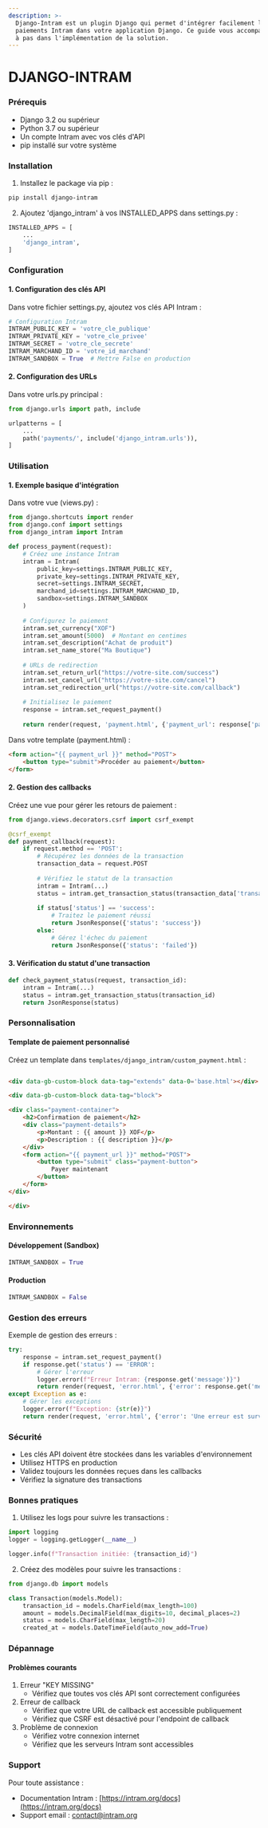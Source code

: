 ```yaml
---
description: >-
  Django-Intram est un plugin Django qui permet d'intégrer facilement les
  paiements Intram dans votre application Django. Ce guide vous accompagnera pas
  à pas dans l'implémentation de la solution.
---
```


# DJANGO-INTRAM

### Prérequis

* Django 3.2 ou supérieur
* Python 3.7 ou supérieur
* Un compte Intram avec vos clés d'API
* pip installé sur votre système

### Installation

1. Installez le package via pip :

```bash
pip install django-intram
```

2. Ajoutez 'django\_intram' à vos INSTALLED\_APPS dans settings.py :

```python
INSTALLED_APPS = [
    ...
    'django_intram',
]
```

### Configuration

#### 1. Configuration des clés API

Dans votre fichier settings.py, ajoutez vos clés API Intram :

```python
# Configuration Intram
INTRAM_PUBLIC_KEY = 'votre_cle_publique'
INTRAM_PRIVATE_KEY = 'votre_cle_privee'
INTRAM_SECRET = 'votre_cle_secrete'
INTRAM_MARCHAND_ID = 'votre_id_marchand'
INTRAM_SANDBOX = True  # Mettre False en production
```

#### 2. Configuration des URLs

Dans votre urls.py principal :

```python
from django.urls import path, include

urlpatterns = [
    ...
    path('payments/', include('django_intram.urls')),
]
```

### Utilisation

#### 1. Exemple basique d'intégration

Dans votre vue (views.py) :

```python
from django.shortcuts import render
from django.conf import settings
from django_intram import Intram

def process_payment(request):
    # Créez une instance Intram
    intram = Intram(
        public_key=settings.INTRAM_PUBLIC_KEY,
        private_key=settings.INTRAM_PRIVATE_KEY,
        secret=settings.INTRAM_SECRET,
        marchand_id=settings.INTRAM_MARCHAND_ID,
        sandbox=settings.INTRAM_SANDBOX
    )
    
    # Configurez le paiement
    intram.set_currency("XOF")
    intram.set_amount(5000)  # Montant en centimes
    intram.set_description("Achat de produit")
    intram.set_name_store("Ma Boutique")
    
    # URLs de redirection
    intram.set_return_url("https://votre-site.com/success")
    intram.set_cancel_url("https://votre-site.com/cancel")
    intram.set_redirection_url("https://votre-site.com/callback")
    
    # Initialisez le paiement
    response = intram.set_request_payment()
    
    return render(request, 'payment.html', {'payment_url': response['payment_url']})
```

Dans votre template (payment.html) :

```html
<form action="{{ payment_url }}" method="POST">
    <button type="submit">Procéder au paiement</button>
</form>
```

#### 2. Gestion des callbacks

Créez une vue pour gérer les retours de paiement :

```python
from django.views.decorators.csrf import csrf_exempt

@csrf_exempt
def payment_callback(request):
    if request.method == 'POST':
        # Récupérez les données de la transaction
        transaction_data = request.POST
        
        # Vérifiez le statut de la transaction
        intram = Intram(...)
        status = intram.get_transaction_status(transaction_data['transaction_id'])
        
        if status['status'] == 'success':
            # Traitez le paiement réussi
            return JsonResponse({'status': 'success'})
        else:
            # Gérez l'échec du paiement
            return JsonResponse({'status': 'failed'})
```

#### 3. Vérification du statut d'une transaction

```python
def check_payment_status(request, transaction_id):
    intram = Intram(...)
    status = intram.get_transaction_status(transaction_id)
    return JsonResponse(status)
```

### Personnalisation

#### Template de paiement personnalisé

Créez un template dans `templates/django_intram/custom_payment.html` :

```html

<div data-gb-custom-block data-tag="extends" data-0='base.html'></div>

<div data-gb-custom-block data-tag="block">

<div class="payment-container">
    <h2>Confirmation de paiement</h2>
    <div class="payment-details">
        <p>Montant : {{ amount }} XOF</p>
        <p>Description : {{ description }}</p>
    </div>
    <form action="{{ payment_url }}" method="POST">
        <button type="submit" class="payment-button">
            Payer maintenant
        </button>
    </form>
</div>

</div>
```

### Environnements

#### Développement (Sandbox)

```python
INTRAM_SANDBOX = True
```

#### Production

```python
INTRAM_SANDBOX = False
```

### Gestion des erreurs

Exemple de gestion des erreurs :

```python
try:
    response = intram.set_request_payment()
    if response.get('status') == 'ERROR':
        # Gérer l'erreur
        logger.error(f"Erreur Intram: {response.get('message')}")
        return render(request, 'error.html', {'error': response.get('message')})
except Exception as e:
    # Gérer les exceptions
    logger.error(f"Exception: {str(e)}")
    return render(request, 'error.html', {'error': 'Une erreur est survenue'})
```

### Sécurité

* Les clés API doivent être stockées dans les variables d'environnement
* Utilisez HTTPS en production
* Validez toujours les données reçues dans les callbacks
* Vérifiez la signature des transactions

### Bonnes pratiques

1. Utilisez les logs pour suivre les transactions :

```python
import logging
logger = logging.getLogger(__name__)

logger.info(f"Transaction initiée: {transaction_id}")
```

2. Créez des modèles pour suivre les transactions :

```python
from django.db import models

class Transaction(models.Model):
    transaction_id = models.CharField(max_length=100)
    amount = models.DecimalField(max_digits=10, decimal_places=2)
    status = models.CharField(max_length=20)
    created_at = models.DateTimeField(auto_now_add=True)
```

### Dépannage

#### Problèmes courants

1. Erreur "KEY MISSING"
   * Vérifiez que toutes vos clés API sont correctement configurées
2. Erreur de callback
   * Vérifiez que votre URL de callback est accessible publiquement
   * Vérifiez que CSRF est désactivé pour l'endpoint de callback
3. Problème de connexion
   * Vérifiez votre connexion internet
   * Vérifiez que les serveurs Intram sont accessibles

### Support

Pour toute assistance :

* Documentation Intram : [https://intram.org/docs](https://intram.org/docs)
* Support email : contact@intram.org
